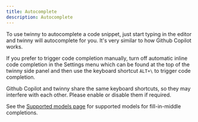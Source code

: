 ```yaml
---
title: Autocomplete 
description: Autocomplete  
---
```


To use twinny to autocomplete a code snippet, just start typing in the editor and twinny will autocomplete for you. It's very similar to how Github Copilot works.

If you prefer to trigger code completion manually, turn off automatic inline code completion in the Settings menu which can be found at the top of the twinny side panel and then use the keyboard shortcut `ALT+\` to trigger code completion.

Github Copilot and twinny share the same keyboard shortcuts, so they may interfere with each other. Please enable or disable them if required.

See the [Supported models page](/general/supported-models/) for supported models for fill-in-middle completions.
